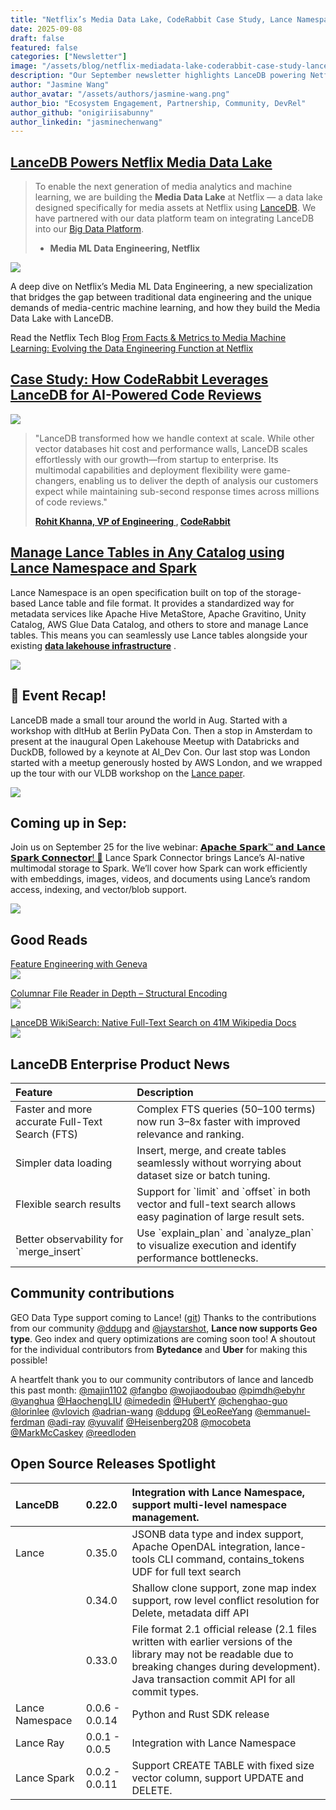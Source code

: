 ```yaml
---
title: "Netflix’s Media Data Lake, CodeRabbit Case Study, Lance Namespace"
date: 2025-09-08
draft: false
featured: false
categories: ["Newsletter"]
image: "/assets/blog/netflix-mediadata-lake-coderabbit-case-study-lance-namespace/image5.png"
description: "Our September newsletter highlights LanceDB powering Netflix's Media Data Lake, a case study on CodeRabbit's AI-powered code reviews, and updates on Lance Namespace and Spark integration."
author: "Jasmine Wang"
author_avatar: "/assets/authors/jasmine-wang.png"
author_bio: "Ecosystem Engagement, Partnership, Community, DevRel"
author_github: "onigiriisabunny"
author_linkedin: "jasminechenwang"
---
```



## [LanceDB Powers Netflix Media Data Lake](https://lancedb.com/blog/case-study-netflix/) 

> To enable the next generation of media analytics and machine learning, we are building the **Media Data Lake** at Netflix — a data lake designed specifically for media assets at Netflix using [LanceDB](https://lancedb.com/). We have partnered with our data platform team on integrating LanceDB into our [Big Data Platform](https://netflixtechblog.com/all?topic=big-data). 
> 
> - **Media ML Data Engineering, Netflix**

![](/assets/blog/netflix-mediadata-lake-coderabbit-case-study-lance-namespace/image11.png)  

A deep dive on Netflix’s Media ML Data Engineering, a new specialization that bridges the gap between traditional data engineering and the unique demands of media-centric machine learning, and how they build the Media Data Lake with LanceDB. 

Read the Netflix Tech Blog [From Facts & Metrics to Media Machine Learning: Evolving the Data Engineering Function at Netflix](https://netflixtechblog.com/from-facts-metrics-to-media-machine-learning-evolving-the-data-engineering-function-at-netflix-6dcc91058d8d)

## [Case Study: How CodeRabbit Leverages LanceDB for AI-Powered Code Reviews](https://lancedb.com/blog/case-study-coderabbit/)

![](/assets/blog/netflix-mediadata-lake-coderabbit-case-study-lance-namespace/image3.png)

> "LanceDB transformed how we handle context at scale. While other vector databases hit cost and performance walls, LanceDB scales effortlessly with our growth—from startup to enterprise. Its multimodal capabilities and deployment flexibility were game-changers, enabling us to deliver the depth of analysis our customers expect while maintaining sub-second response times across millions of code reviews."
> 
> **[Rohit Khanna, VP of Engineering ](https://www.linkedin.com/in/rrkhanna/), [CodeRabbit](https://www.coderabbit.ai/)**

## [Manage Lance Tables in Any Catalog using Lance Namespace and Spark](https://lancedb.com/blog/introducing-lance-namespace-spark-integration/)

Lance Namespace is an open specification built on top of the storage-based Lance table and file format. It provides a standardized way for metadata services like Apache Hive MetaStore, Apache Gravitino, Unity Catalog, AWS Glue Data Catalog, and others to store and manage Lance tables. This means you can seamlessly use Lance tables alongside your existing [**data lakehouse infrastructure**](https://lancedb.com/blog/multimodal-lakehouse/) .  

![](/assets/blog/netflix-mediadata-lake-coderabbit-case-study-lance-namespace/image4.png)

## 🎤 Event Recap\!

LanceDB made a small tour around the world in Aug. Started with a workshop with dltHub at Berlin PyData Con. Then a stop in Amsterdam to present at the inaugural Open Lakehouse Meetup with Databricks and DuckDB, followed by a keynote at AI\_Dev Con. Our last stop was London started with a meetup generously hosted by AWS London, and we wrapped up the tour with our VLDB workshop on the [Lance paper](https://arxiv.org/abs/2504.15247).        

![](/assets/blog/netflix-mediadata-lake-coderabbit-case-study-lance-namespace/image15.png) 


## Coming up in Sep: 


Join us on September 25 for the live webinar: [𝗔𝗽𝗮𝗰𝗵𝗲 𝗦𝗽𝗮𝗿𝗸™ 𝗮𝗻𝗱 𝗟𝗮𝗻𝗰𝗲 𝗦𝗽𝗮𝗿𝗸 𝗖𝗼𝗻𝗻𝗲𝗰𝘁𝗼𝗿\! 🚀](https://www.linkedin.com/events/apachespark-andlancesparkconnec7363659816340258816/theater/)
Lance Spark Connector brings Lance’s AI-native multimodal storage to Spark. We’ll cover how Spark can work efficiently with embeddings, images, videos, and documents using Lance’s random access, indexing, and vector/blob support.  

![](/assets/blog/netflix-mediadata-lake-coderabbit-case-study-lance-namespace/image12.png)

## Good Reads

[Feature Engineering with Geneva](https://lancedb.com/blog/geneva-feature-engineering/)  
![](/assets/blog/netflix-mediadata-lake-coderabbit-case-study-lance-namespace/image8.png)  


[Columnar File Reader in Depth – Structural Encoding](https://lancedb.com/blog/columnar-file-readers-in-depth-structural-encoding/)  
![](/assets/blog/netflix-mediadata-lake-coderabbit-case-study-lance-namespace/image14.png) 

[LanceDB WikiSearch: Native Full-Text Search on 41M Wikipedia Docs](https://lancedb.com/blog/feature-full-text-search/)  
![](/assets/blog/netflix-mediadata-lake-coderabbit-case-study-lance-namespace/image2.png)

## LanceDB Enterprise Product News

| Feature | Description |
| :---- | :---- |
| Faster and more accurate Full-Text Search (FTS) | Complex FTS queries (50–100 terms) now run 3–8x faster with improved relevance and ranking. |
| Simpler data loading | Insert, merge, and create tables seamlessly without worrying about dataset size or batch tuning. |
| Flexible search results | Support for \`limit\` and \`offset\`  in both vector and full-text search allows easy pagination of large result sets. |
| Better observability for \`merge\_insert\`  | Use \`explain\_plan\` and \`analyze\_plan\` to visualize execution and identify performance bottlenecks. |

## Community contributions

GEO Data Type support coming to Lance\! ([git](https://github.com/lancedb/lance/discussions/4482)) Thanks to the contributions from our community [@ddupg](https://github.com/ddupg) and [@jaystarshot](https://github.com/jaystarshot), **Lance now supports Geo type**. Geo index and query optimizations are coming soon too\! A shoutout for the individual contributors from **Bytedance** and **Uber** for making this possible\!  

A heartfelt thank you to our community contributors of lance and lancedb this past month:   [@majin1102](https://github.com/majin1102) [@fangbo](https://github.com/fangbo) [@wojiaodoubao](https://github.com/wojiaodoubao) [@pimdh](https://github.com/pimdh)[@ebyhr](https://github.com/ebyhr) [@yanghua](https://github.com/yanghua) [@HaochengLIU](https://github.com/HaochengLIU) [@imededin](https://github.com/imededin) [@HubertY](https://github.com/HubertY) [@chenghao-guo](https://github.com/chenghao-guo) [@lorinlee](https://github.com/lorinlee) [@vlovich](https://github.com/vlovich) [@adrian-wang](https://github.com/adrian-wang) [@ddupg](https://github.com/ddupg) [@LeoReeYang](https://github.com/LeoReeYang) [@emmanuel-ferdman](https://github.com/emmanuel-ferdman) [@adi-ray](https://github.com/adi-ray) [@yuvalif](https://github.com/yuvalif) [@Heisenberg208](https://github.com/Heisenberg208) [@mocobeta](https://github.com/mocobeta)  [@MarkMcCaskey](https://github.com/MarkMcCaskey) [@reedloden](https://github.com/reedloden)

## 

## Open Source Releases Spotlight 

| LanceDB | 0.22.0 | Integration with Lance Namespace, support multi-level namespace management.  |
| :---- | :---- | :---- |
| Lance | 0.35.0 | JSONB data type and index support, Apache OpenDAL integration, lance-tools CLI command, contains\_tokens UDF for full text search |
| | 0.34.0 | Shallow clone support, zone map index support, row level conflict resolution for Delete, metadata diff API |
| | 0.33.0 | File format 2.1 official release (2.1 files written with earlier versions of the library may not be readable due to breaking changes during development). Java transaction commit API for all commit types. |
| Lance Namespace | 0.0.6 \- 0.0.14 | Python and Rust SDK release |
| Lance Ray | 0.0.1 \- 0.0.5 | Integration with Lance Namespace |
| Lance Spark | 0.0.2 \- 0.0.11 | Support CREATE TABLE with fixed size vector column, support UPDATE and DELETE. |
